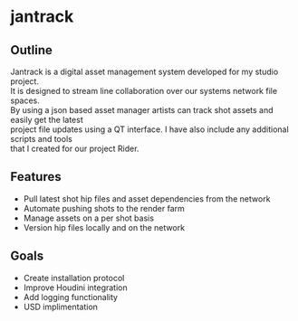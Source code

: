 # jantrack
## Outline
Jantrack is a digital asset management system developed for my studio project.<br>
It is designed to stream line collaboration over our systems network file spaces.<br>
By using a json based asset manager artists can track shot assets and easily get the latest<br>
project file updates using a QT interface. I have also include any additional scripts and tools<br>
that I created for our project Rider.
## Features
- Pull latest shot hip files and asset dependencies from the network
- Automate pushing shots to the render farm
- Manage assets on a per shot basis
- Version hip files locally and on the network
## Goals
- Create installation protocol
- Improve Houdini integration
- Add logging functionality
- USD implimentation



